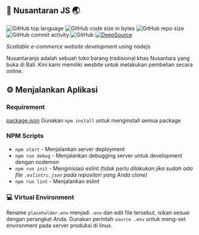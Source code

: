 ## :shopping_cart: Nusantaran JS :earth_asia:
![GitHub top language](https://img.shields.io/github/languages/top/CentralDevClub/nusantaran-js)
![GitHub code size in bytes](https://img.shields.io/github/languages/code-size/CentralDevClub/nusantaran-js)
![GitHub repo size](https://img.shields.io/github/repo-size/CentralDevClub/nusantaran-js)
![GitHub commit activity](https://img.shields.io/github/commit-activity/m/CentralDevClub/nusantaran-js)
![GitHub](https://img.shields.io/github/license/CentralDevClub/nusantaran-js)
[![DeepSource](https://deepsource.io/gh/PhilipPurwoko/nusantaran-js.svg/?label=active+issues&show_trend=true)](https://deepsource.io/gh/PhilipPurwoko/nusantaran-js/?ref=repository-badge)

_Scallable e-commerce website development using nodejs_

Nusantaranjs adalah sebuah toko barang tradisional khas Nusantara yang buka di Bali. Kini kami memiliki wesbite untuk melakukan pembelian secara online.

## :gear: Menjalankan Aplikasi
### Requirement
[package.json](package.json)
Gunakan `npm install` untuk menginstall semua package

### NPM Scripts
* `npm start` - Menjalankan server deployment
* `npm run debug` - Menjalankan debugging server untuk development dengan nodemon
* `npm run init` - Menginisiasi eslint _(tidak perlu dilakukan jika sudah ada file `.eslintrc.json` pada repositori yang Anda clone)_
* `npm run lint` - Menjalankan eslint

### :computer: Virtual Environment
Rename `placeholder.env` menjadi `.env` dan edit file tersebut, isikan sesuai dengan perangkat Anda. Gunakan perintah `source .env` untuk meng-set environment pada server produksi di linux.
